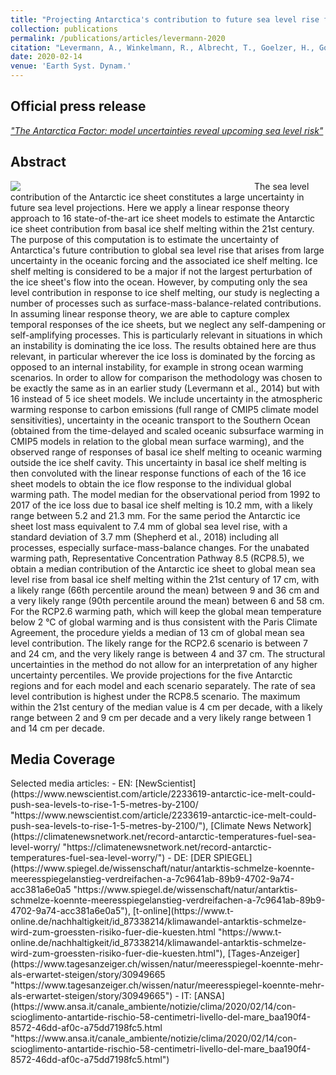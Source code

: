 ```yaml
---
title: "Projecting Antarctica's contribution to future sea level rise from basal ice shelf melt using linear response functions of 16 ice sheet models (LARMIP-2)"
collection: publications
permalink: /publications/articles/levermann-2020
citation: "Levermann, A., Winkelmann, R., Albrecht, T., Goelzer, H., Golledge, N. R., Greve, R., Huybrechts, P., Jordan, J., Leguy, G., Martin, D., Morlighem, M., Pattyn, F., Pollard, D., Quiquet, A., Rodehacke, C., Seroussi, H., Sutter, J., Zhang, T., Van Breedam, J., Calov, R., DeConto, R., Dumas, C., <b>Garbe, J.</b>, Gudmundsson, G. H., Hoffman, M. J., Humbert, A., Kleiner, T., Lipscomb, W. H., Meinshausen, M., Ng, E., Nowicki, S. M. J., Perego, M., Price, S. F., Saito, F., Schlegel, N.-J., Sun, S., and van de Wal, R. S. W.: <i>Projecting Antarctica's contribution to future sea level rise from basal ice shelf melt using linear response functions of 16 ice sheet models (LARMIP-2)</i>, Earth Syst. Dynam., 11, 35–76, DOI: <a href='https://doi.org/10.5194/esd-11-35-2020'>10.5194/esd-11-35-2020</a>, 2020."
date: 2020-02-14
venue: 'Earth Syst. Dynam.'
---
```


## Official press release
*["The Antarctica Factor: model uncertainties reveal upcoming sea level risk"](https://www.pik-potsdam.de/news/press-releases/the-antarctica-factor-model-uncertainties-reveal-upcoming-sea-level-risk "https://www.pik-potsdam.de/news/press-releases/the-antarctica-factor-model-uncertainties-reveal-upcoming-sea-level-risk")*

## Abstract
<div style="float: left; margin-right: 10px; width: 380px;">
    <img src="https://esd.copernicus.org/articles/11/35/2020/esd-11-35-2020-avatar-web.png">
</div>
The sea level contribution of the Antarctic ice sheet constitutes a large uncertainty in future sea level projections. Here we apply a linear response theory approach to 16 state-of-the-art ice sheet models to estimate the Antarctic ice sheet contribution from basal ice shelf melting within the 21st century. The purpose of this computation is to estimate the uncertainty of Antarctica's future contribution to global sea level rise that arises from large uncertainty in the oceanic forcing and the associated ice shelf melting. Ice shelf melting is considered to be a major if not the largest perturbation of the ice sheet's flow into the ocean. However, by computing only the sea level contribution in response to ice shelf melting, our study is neglecting a number of processes such as surface-mass-balance-related contributions. In assuming linear response theory, we are able to capture complex temporal responses of the ice sheets, but we neglect any self-dampening or self-amplifying processes. This is particularly relevant in situations in which an instability is dominating the ice loss. The results obtained here are thus relevant, in particular wherever the ice loss is dominated by the forcing as opposed to an internal instability, for example in strong ocean warming scenarios. In order to allow for comparison the methodology was chosen to be exactly the same as in an earlier study (Levermann et al., 2014) but with 16 instead of 5 ice sheet models. We include uncertainty in the atmospheric warming response to carbon emissions (full range of CMIP5 climate model sensitivities), uncertainty in the oceanic transport to the Southern Ocean (obtained from the time-delayed and scaled oceanic subsurface warming in CMIP5 models in relation to the global mean surface warming), and the observed range of responses of basal ice shelf melting to oceanic warming outside the ice shelf cavity. This uncertainty in basal ice shelf melting is then convoluted with the linear response functions of each of the 16 ice sheet models to obtain the ice flow response to the individual global warming path. The model median for the observational period from 1992 to 2017 of the ice loss due to basal ice shelf melting is 10.2 mm, with a likely range between 5.2 and 21.3 mm. For the same period the Antarctic ice sheet lost mass equivalent to 7.4 mm of global sea level rise, with a standard deviation of 3.7 mm (Shepherd et al., 2018) including all processes, especially surface-mass-balance changes. For the unabated warming path, Representative Concentration Pathway 8.5 (RCP8.5), we obtain a median contribution of the Antarctic ice sheet to global mean sea level rise from basal ice shelf melting within the 21st century of 17 cm, with a likely range (66th percentile around the mean) between 9 and 36 cm and a very likely range (90th percentile around the mean) between 6 and 58 cm. For the RCP2.6 warming path, which will keep the global mean temperature below 2 °C of global warming and is thus consistent with the Paris Climate Agreement, the procedure yields a median of 13 cm of global mean sea level contribution. The likely range for the RCP2.6 scenario is between 7 and 24 cm, and the very likely range is between 4 and 37 cm. The structural uncertainties in the method do not allow for an interpretation of any higher uncertainty percentiles. We provide projections for the five Antarctic regions and for each model and each scenario separately. The rate of sea level contribution is highest under the RCP8.5 scenario. The maximum within the 21st century of the median value is 4 cm per decade, with a likely range between 2 and 9 cm per decade and a very likely range between 1 and 14 cm per decade.

## Media Coverage
<div style="float: right; margin-left: 10px;">
    <script type='text/javascript' src='https://d1bxh8uas1mnw7.cloudfront.net/assets/embed.js'></script>
    <div data-badge-details="right" data-badge-type="medium-donut" data-doi="10.5194/esd-11-35-2020" data-condensed="true" class="altmetric-embed"></div>
</div>
Selected media articles:
- EN: [NewScientist](https://www.newscientist.com/article/2233619-antarctic-ice-melt-could-push-sea-levels-to-rise-1-5-metres-by-2100/ "https://www.newscientist.com/article/2233619-antarctic-ice-melt-could-push-sea-levels-to-rise-1-5-metres-by-2100/"), [Climate News Network](https://climatenewsnetwork.net/record-antarctic-temperatures-fuel-sea-level-worry/ "https://climatenewsnetwork.net/record-antarctic-temperatures-fuel-sea-level-worry/")
- DE: [DER SPIEGEL](https://www.spiegel.de/wissenschaft/natur/antarktis-schmelze-koennte-meeresspiegelanstieg-verdreifachen-a-7c9641ab-89b9-4702-9a74-acc381a6e0a5 "https://www.spiegel.de/wissenschaft/natur/antarktis-schmelze-koennte-meeresspiegelanstieg-verdreifachen-a-7c9641ab-89b9-4702-9a74-acc381a6e0a5"), [t-online](https://www.t-online.de/nachhaltigkeit/id_87338214/klimawandel-antarktis-schmelze-wird-zum-groessten-risiko-fuer-die-kuesten.html "https://www.t-online.de/nachhaltigkeit/id_87338214/klimawandel-antarktis-schmelze-wird-zum-groessten-risiko-fuer-die-kuesten.html"), [Tages-Anzeiger](https://www.tagesanzeiger.ch/wissen/natur/meeresspiegel-koennte-mehr-als-erwartet-steigen/story/30949665 "https://www.tagesanzeiger.ch/wissen/natur/meeresspiegel-koennte-mehr-als-erwartet-steigen/story/30949665")
- IT: [ANSA](https://www.ansa.it/canale_ambiente/notizie/clima/2020/02/14/con-scioglimento-antartide-rischio-58-centimetri-livello-del-mare_baa190f4-8572-46dd-af0c-a75dd7198fc5.html "https://www.ansa.it/canale_ambiente/notizie/clima/2020/02/14/con-scioglimento-antartide-rischio-58-centimetri-livello-del-mare_baa190f4-8572-46dd-af0c-a75dd7198fc5.html")
